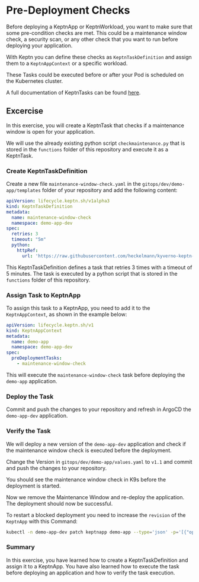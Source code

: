 # Pre-Deployment Checks

Before deploying a KeptnApp or KeptnWorkload, you want to make sure that some pre-condition checks are met. This could be a maintenance window check, a security scan, or any other check that you want to run before deploying your application.

With Keptn you can define these checks as `KeptnTaskDefinition` and assign them to a `KeptnAppContext` or a specific workload.

These Tasks could be executed before or after your Pod is scheduled on the Kubernetes cluster.

A full documentation of KeptnTasks can be found [here](https://keptn.sh/stable/docs/guides/tasks/).

## Excercise

In this exercise, you will create a KeptnTask that checks if a maintenance window is open for your application.

We will use the already existing python script `checkmaintenance.py` that is stored in the `functions` folder of this repository and execute it as a KeptnTask.

### Create KeptnTaskDefinition

Create a new file `maintenance-window-check.yaml` in the `gitops/dev/demo-app/templates` folder of your repository and add the following content:

```yaml
apiVersion: lifecycle.keptn.sh/v1alpha3
kind: KeptnTaskDefinition
metadata:
  name: maintenance-window-check
  namespace: demo-app-dev
spec:
  retries: 3
  timeout: "5m"
  python:
    httpRef: 
      url: 'https://raw.githubusercontent.com/heckelmann/kyverno-keptn-workshop/main/functions/checkmaintenance.py'
```

This KeptnTaskDefinition defines a task that retries 3 times with a timeout of 5 minutes. The task is executed by a python script that is stored in the `functions` folder of this repository.

### Assign Task to KeptnApp

To assign this task to a KeptnApp, you need to add it to the `KeptnAppContext`, as shown in the example below:

```yaml
apiVersion: lifecycle.keptn.sh/v1
kind: KeptnAppContext
metadata:
  name: demo-app
  namespace: demo-app-dev
spec:
  preDeploymentTasks:
    - maintenance-window-check
```

This will execute the `maintenance-window-check` task before deploying the `demo-app` application.

### Deploy the Task

Commit and push the changes to your repository and refresh in ArgoCD the `demo-app-dev` application.

### Verify the Task

We will deploy a new version of the `demo-app-dev` application and check if the maintenance window check is executed before the deployment.

Change the Version in `gitops/dev/demo-app/values.yaml` to `v1.1` and commit and push the changes to your repository.	

You should see the maintenance window check in K9s before the deployment is started.

Now we remove the Maintenance Window and re-deploy the application. The deployment should now be successful.

To restart a blocked deployment you need to increase the `revision` of the `KeptnApp` with this Command:

```bash
kubectl -n demo-app-dev patch keptnapp demo-app --type='json' -p='[{"op": "replace", "path": "/spec/revision", "value": 2}]'
```

### Summary

In this exercise, you have learned how to create a KeptnTaskDefinition and assign it to a KeptnApp. You have also learned how to execute the task before deploying an application and how to verify the task execution.